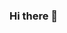 ### Hi there 👋

<!--
**BigBlackCrypto/BigBlackCrypto** is a ✨ _special_ ✨ repository because its `README.md` (this file) appears on your GitHub profile.

Here are some ideas to get you started:

- 🔭 I’m currently working on collections for the following chains; Solana, BSC, & Polygon
- 🌱 I’m currently learning how to code apps, bots, web3 development, & smart contracts 
- 👯 I’m looking to collaborate on anything and everything that buidls the skills
- 🤔 I’m looking for help with creating a encrypted chat/calling service app
- 💬 Ask me about market trend, or the "crypto handle" industy
- 📫 How to reach me.... the best way to do so is via twitter
- 😄 Pronouns: he, him, and are you high-ness
- ⚡ Fun fact: I know a lot of quirky little facts

